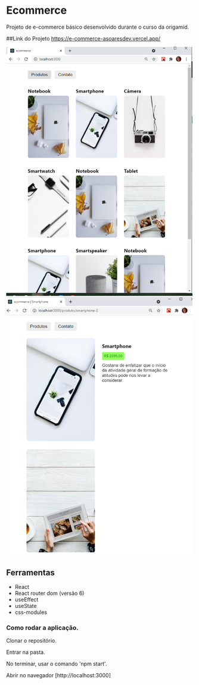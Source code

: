 # Ecommerce
Projeto de e-commerce básico desenvolvido durante o curso da origamid.

##Link do Projeto
https://e-commerce-asoaresdev.vercel.app/

<img src="https://github.com/Asoaresdev/e-commerce/blob/main/img_readme/Captura%20de%20tela%202021-04-09%20144426.png" width="500">

<img src="https://github.com/Asoaresdev/e-commerce/blob/main/img_readme/Captura%20de%20tela%202021-04-09%20144535.png" width="500">


## Ferramentas
- React
- React router dom (versão 6)
- useEffect
- useState
- css-modules

### Como rodar a aplicação.
Clonar o repositório.

Entrar na pasta.

No terminar, usar o comando 'npm start'.

Abrir no navegador [http://localhost:3000]








